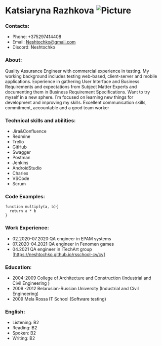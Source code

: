 # Katsiaryna Razhkova ![Picture](https://i.ibb.co/Dky14R1/4-BCDF842-A460-4-FB2-BF44-AC072-B3-D0-CA2.jpg)
### Contacts: 
* Phone: +375297414408
* Email: Neshtochko@gmail.com
* Discord: Neshtochko
### About:
Quality Assurance Engineer with commercial experience in testing. My working background includes testing web-based, client-server and mobile applications. Experience in gathering User Interface and Business Requirements and expectations from Subject Matter Experts and documenting them in Business Requirement Specifications. Want to try myself in a new sphere. I`m focused on learning new things for development and improving my skills. Excellent communication skills, commitment, accountable and a good team worker
### Technical skills and abilities:
* Jira&Confluence
* Redmine
* Trello
* GitHub
* Swagger
* Postman
* Jenkins
* AndroidStudio
* Charles
* VSCode
* Scrum
### Code Examples:
```
function multiply(a, b){
  return a * b
}
```
### Work Experience:
* 02.2020-07.2020 QA engineer in EPAM systems
* 07.2020-04.2021 QA engineer in Fenomen games
* 04.2021 QA engineer in ITechArt group
[https://neshtochko.github.io/rsschool-cv/cv]

### Education:
* 2004-2009 College of Architecture and Construction (Industrial and Civil Engineering )
* 2009 -2012 Belarusian-Russian University (Industrial and Civil Engineering)
* 2009  Mela Rossa IT School (Software testing)

### English:
* Listening: B2
* Reading: B2
* Spoken: B2
* Writing: B2